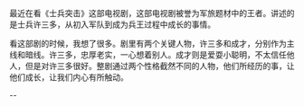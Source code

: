 最近在看《士兵突击》这部电视剧，这部电视剧被誉为军旅题材中的王者。讲述的是士兵许三多，从初入军队到成为兵王过程中成长的事情。

看这部剧的时候，我想了很多。剧里有两个关键人物，许三多和成才，分别作为主线和暗线。许三多，忠厚老实，一心想着别人。成才则是爱耍小聪明，不太信任他人，但是对许三多很好。整剧通过两个性格截然不同的人物，他们所经历的事，让他们成长，让我们内心有所触动。

--
